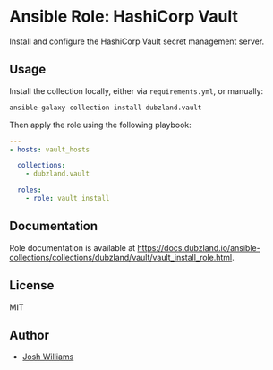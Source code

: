 # Ansible Role: HashiCorp Vault

Install and configure the HashiCorp Vault secret management server.

## Usage

Install the collection locally, either via `requirements.yml`, or manually:

```bash
ansible-galaxy collection install dubzland.vault
```

Then apply the role using the following playbook:

```yaml
---
- hosts: vault_hosts

  collections:
    - dubzland.vault

  roles:
    - role: vault_install
```

## Documentation

Role documentation is available at <https://docs.dubzland.io/ansible-collections/collections/dubzland/vault/vault_install_role.html>.

## License

MIT

## Author

- [Josh Williams](https://dubzland.com)
